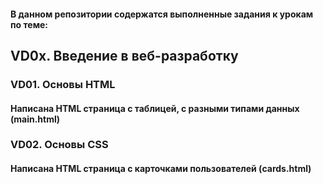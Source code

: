 #### В данном репозитории содержатся выполненные задания к урокам по теме:
## VD0x. Введение в веб-разработку
### VD01. Основы HTML 
#### Написана HTML страница с таблицей, с разными типами данных (main.html)
### VD02. Основы CSS
#### Написана HTML страница с карточками пользователей (cards.html)